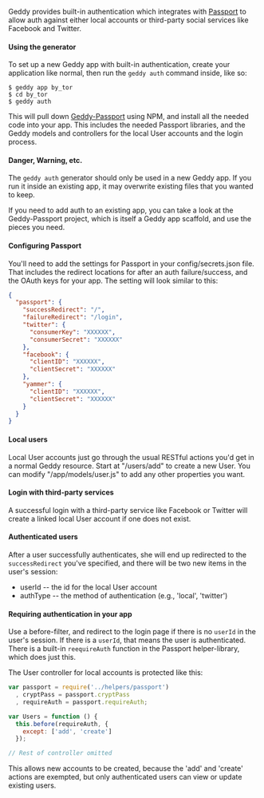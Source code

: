 Geddy provides built-in authentication which integrates with
[Passport](http://passportjs.org/) to allow auth against either local accounts
or third-party social services like Facebook and Twitter.

#### Using the generator

To set up a new Geddy app with built-in authentication, create your application
like normal, then run the `geddy auth` command inside, like so:

```
$ geddy app by_tor
$ cd by_tor
$ geddy auth
```

This will pull down [Geddy-Passport](https://github.com/mde/geddy-passport)
using NPM, and install all the needed code into your app. This includes the
needed Passport libraries, and the Geddy models and controllers for the local
User accounts and the login process.

#### Danger, Warning, etc.

The `geddy auth` generator should only be used in a new Geddy app. If you
run it inside an existing app, it may overwrite existing files that you wanted
to keep.

If you need to add auth to an existing app, you can take a look at the
Geddy-Passport project, which is itself a Geddy app scaffold, and use the pieces
you need.

#### Configuring Passport

You'll need to add the settings for Passport in your config/secrets.json file.
That includes the redirect locations for after an auth failure/success, and the
OAuth keys for your app. The setting will look similar to this: 
```json
{
  "passport": {
    "successRedirect": "/",
    "failureRedirect": "/login",
    "twitter": {
      "consumerKey": "XXXXXX",
      "consumerSecret": "XXXXXX"
    },
    "facebook": {
      "clientID": "XXXXXX",
      "clientSecret": "XXXXXX"
    },
    "yammer": {
      "clientID": "XXXXXX",
      "clientSecret": "XXXXXX"
    }
  }
}
```

#### Local users

Local User accounts just go through the usual RESTful actions you'd get in a
normal Geddy resource. Start at "/users/add" to create a new User. You can
modify "/app/models/user.js" to add any other properties you want.

#### Login with third-party services

A successful login with a third-party service like Facebook or Twitter will
create a linked local User account if one does not exist.

#### Authenticated users

After a user successfully authenticates, she will end up redirected to the
`successRedirect` you've specified, and there will be two new items in the
user's session:

 * userId -- the id for the local User account
 * authType -- the method of authentication (e.g., 'local', 'twitter')

#### Requiring authentication in your app

Use a before-filter, and redirect to the login page if there is no `userId` in
the user's session. If there is a `userId`, that means the user is
authenticated. There is a built-in `reequireAuth` function in the Passport
helper-library, which does just this.

The User controller for local accounts is protected like this:

```javascript
var passport = require('../helpers/passport')
  , cryptPass = passport.cryptPass
  , requireAuth = passport.requireAuth;

var Users = function () {
  this.before(requireAuth, {
    except: ['add', 'create']
  });

// Rest of controller omitted
```

This allows new accounts to be created, because the 'add' and 'create' actions
are exempted, but only authenticated users can view or update existing users.

